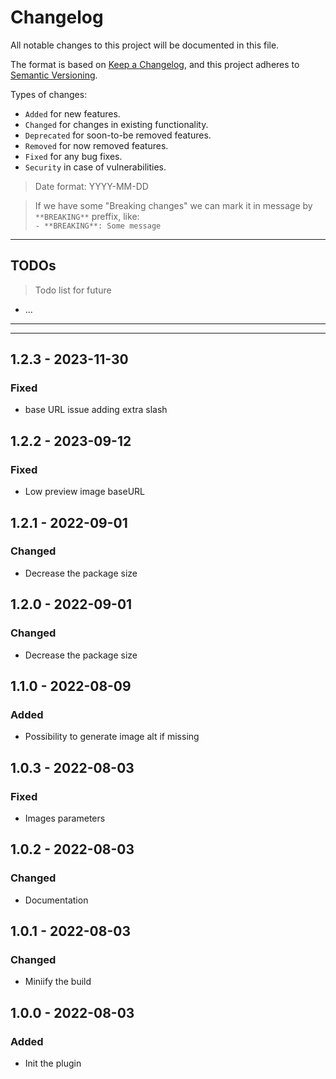 # Changelog
All notable changes to this project will be documented in this file.

The format is based on [Keep a Changelog](https://keepachangelog.com/en/1.0.0/),
and this project adheres to [Semantic Versioning](https://semver.org/spec/v2.0.0.html).

Types of changes:
- `Added` for new features.
- `Changed` for changes in existing functionality.
- `Deprecated` for soon-to-be removed features.
- `Removed` for now removed features.
- `Fixed` for any bug fixes.
- `Security` in case of vulnerabilities.

> Date format: YYYY-MM-DD

> If we have some "Breaking changes" we can mark it in message by `**BREAKING**` preffix, like:  
> `- **BREAKING**: Some message`

-------------

## TODOs
> Todo list for future

- ...

-------------

-------------
## 1.2.3 - 2023-11-30
### Fixed
- base URL issue adding extra slash

## 1.2.2 - 2023-09-12
### Fixed
- Low preview image baseURL

## 1.2.1 - 2022-09-01
### Changed
- Decrease the package size

## 1.2.0 - 2022-09-01
### Changed
- Decrease the package size

## 1.1.0 - 2022-08-09
### Added
- Possibility to generate image alt if missing

## 1.0.3 - 2022-08-03
### Fixed
- Images parameters

## 1.0.2 - 2022-08-03
### Changed
- Documentation
## 1.0.1 - 2022-08-03
### Changed
- Miniify the build

## 1.0.0 - 2022-08-03
### Added
- Init the plugin